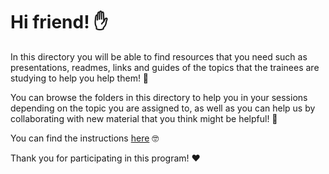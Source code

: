 # Hi friend! ✋

In this directory you will be able to find resources that you need such as presentations, readmes, links and guides of the topics that the trainees are studying to help you help them! 🚀

You can browse the folders in this directory to help you in your sessions depending on the topic you are assigned to, as well as you can help us by collaborating with new material that you think might be helpful! 🙌

You can find the instructions [here](/mentor-resources/collaborate.md) 🤓

Thank you for participating in this program! ❤️